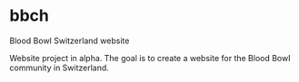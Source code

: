 bbch
====

Blood Bowl Switzerland website


Website project in alpha.
The goal is to create a website for the Blood Bowl community in Switzerland.
